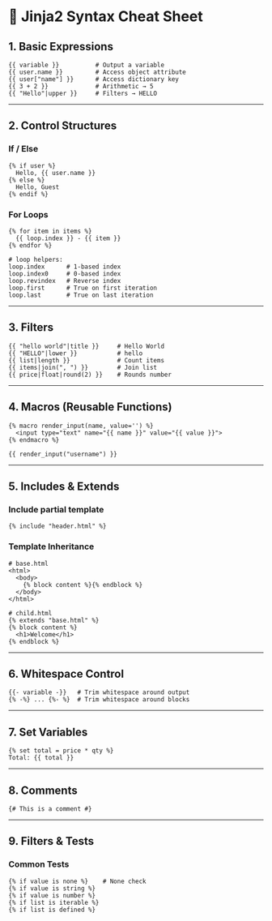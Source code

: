 # 📝 Jinja2 Syntax Cheat Sheet

## 1. **Basic Expressions**
```jinja2
{{ variable }}          # Output a variable
{{ user.name }}         # Access object attribute
{{ user["name"] }}      # Access dictionary key
{{ 3 + 2 }}             # Arithmetic → 5
{{ "Hello"|upper }}     # Filters → HELLO
```

---

## 2. **Control Structures**

### **If / Else**
```jinja2
{% if user %}
  Hello, {{ user.name }}
{% else %}
  Hello, Guest
{% endif %}
```

### **For Loops**
```jinja2
{% for item in items %}
  {{ loop.index }} - {{ item }}
{% endfor %}

# loop helpers:
loop.index      # 1-based index
loop.index0     # 0-based index
loop.revindex   # Reverse index
loop.first      # True on first iteration
loop.last       # True on last iteration
```

---

## 3. **Filters**
```jinja2
{{ "hello world"|title }}     # Hello World
{{ "HELLO"|lower }}           # hello
{{ list|length }}             # Count items
{{ items|join(", ") }}        # Join list
{{ price|float|round(2) }}    # Rounds number
```

---

## 4. **Macros (Reusable Functions)**
```jinja2
{% macro render_input(name, value='') %}
  <input type="text" name="{{ name }}" value="{{ value }}">
{% endmacro %}

{{ render_input("username") }}
```

---

## 5. **Includes & Extends**

### **Include partial template**
```jinja2
{% include "header.html" %}
```

### **Template Inheritance**
```jinja2
# base.html
<html>
  <body>
    {% block content %}{% endblock %}
  </body>
</html>

# child.html
{% extends "base.html" %}
{% block content %}
  <h1>Welcome</h1>
{% endblock %}
```

---

## 6. **Whitespace Control**
```jinja2
{{- variable -}}   # Trim whitespace around output
{% -%} ... {%- %}  # Trim whitespace around blocks
```

---

## 7. **Set Variables**
```jinja2
{% set total = price * qty %}
Total: {{ total }}
```

---

## 8. **Comments**
```jinja2
{# This is a comment #}
```

---

## 9. **Filters & Tests**

### **Common Tests**
```jinja2
{% if value is none %}    # None check
{% if value is string %}
{% if value is number %}
{% if list is iterable %}
{% if list is defined %}
```
